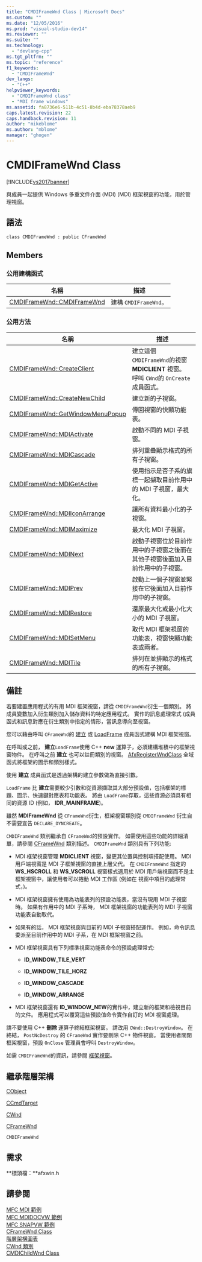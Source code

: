 ```yaml
---
title: "CMDIFrameWnd Class | Microsoft Docs"
ms.custom: ""
ms.date: "12/05/2016"
ms.prod: "visual-studio-dev14"
ms.reviewer: ""
ms.suite: ""
ms.technology: 
  - "devlang-cpp"
ms.tgt_pltfrm: ""
ms.topic: "reference"
f1_keywords: 
  - "CMDIFrameWnd"
dev_langs: 
  - "C++"
helpviewer_keywords: 
  - "CMDIFrameWnd class"
  - "MDI frame windows"
ms.assetid: fa8736e6-511b-4c51-8b4d-eba78378aeb9
caps.latest.revision: 22
caps.handback.revision: 11
author: "mikeblome"
ms.author: "mblome"
manager: "ghogen"
---
```

# CMDIFrameWnd Class
[!INCLUDE[vs2017banner](../../assembler/inline/includes/vs2017banner.md)]

與成員一起提供 Windows 多重文件介面 \(MDI\) \(MDI\) 框架視窗的功能，用於管理視窗。  
  
## 語法  
  
```  
class CMDIFrameWnd : public CFrameWnd  
```  
  
## Members  
  
### 公用建構函式  
  
|名稱|描述|  
|--------|--------|  
|[CMDIFrameWnd::CMDIFrameWnd](../Topic/CMDIFrameWnd::CMDIFrameWnd.md)|建構 `CMDIFrameWnd`。|  
  
### 公用方法  
  
|名稱|描述|  
|--------|--------|  
|[CMDIFrameWnd::CreateClient](../Topic/CMDIFrameWnd::CreateClient.md)|建立這個 `CMDIFrameWnd`的視窗 **MDICLIENT** 視窗。  呼叫 `CWnd`的 `OnCreate` 成員函式。|  
|[CMDIFrameWnd::CreateNewChild](../Topic/CMDIFrameWnd::CreateNewChild.md)|建立新的子視窗。|  
|[CMDIFrameWnd::GetWindowMenuPopup](../Topic/CMDIFrameWnd::GetWindowMenuPopup.md)|傳回視窗的快顯功能表。|  
|[CMDIFrameWnd::MDIActivate](../Topic/CMDIFrameWnd::MDIActivate.md)|啟動不同的 MDI 子視窗。|  
|[CMDIFrameWnd::MDICascade](../Topic/CMDIFrameWnd::MDICascade.md)|排列重疊顯示格式的所有子視窗。|  
|[CMDIFrameWnd::MDIGetActive](../Topic/CMDIFrameWnd::MDIGetActive.md)|使用指示是否子系的旗標一起擷取目前作用中的 MDI 子視窗，最大化。|  
|[CMDIFrameWnd::MDIIconArrange](../Topic/CMDIFrameWnd::MDIIconArrange.md)|讓所有資料最小化的子視窗。|  
|[CMDIFrameWnd::MDIMaximize](../Topic/CMDIFrameWnd::MDIMaximize.md)|最大化 MDI 子視窗。|  
|[CMDIFrameWnd::MDINext](../Topic/CMDIFrameWnd::MDINext.md)|啟動子視窗位於目前作用中的子視窗之後而在其他子視窗後面加入目前作用中的子視窗。|  
|[CMDIFrameWnd::MDIPrev](../Topic/CMDIFrameWnd::MDIPrev.md)|啟動上一個子視窗並緊接在它後面加入目前作用中的子視窗。|  
|[CMDIFrameWnd::MDIRestore](../Topic/CMDIFrameWnd::MDIRestore.md)|還原最大化或最小化大小的 MDI 子視窗。|  
|[CMDIFrameWnd::MDISetMenu](../Topic/CMDIFrameWnd::MDISetMenu.md)|取代 MDI 框架視窗的功能表，視窗快顯功能表或兩者。|  
|[CMDIFrameWnd::MDITile](../Topic/CMDIFrameWnd::MDITile.md)|排列在並排顯示的格式的所有子視窗。|  
  
## 備註  
 若要建置應用程式的有用 MDI 框架視窗，請從 `CMDIFrameWnd`衍生一個類別。  將成員變數加入衍生類別加入儲存資料的特定應用程式。  實作的訊息處理常式 \(成員函式和訊息對應在衍生類別中指定的情形，當訊息導向至視窗。  
  
 您可以藉由呼叫 `CFrameWnd`的 [建立](../Topic/CFrameWnd::Create.md) 或 [LoadFrame](../Topic/CFrameWnd::LoadFrame.md) 成員函式建構 MDI 框架視窗。  
  
 在呼叫或之前， **建立**`LoadFrame`使用 C\+\+ **new** 運算子，必須建構堆積中的框架視窗物件。   在呼叫之前 **建立** 也可以註冊類別的視窗。 [AfxRegisterWndClass](../Topic/AfxRegisterWndClass.md) 全域函式將框架的圖示和類別樣式。  
  
 使用 **建立** 成員函式是透過架構的建立參數做為直接引數。  
  
 `LoadFrame` 比 **建立**需要較少引數和從資源擷取其大部分預設值，包括框架的標題、圖示、快速鍵對應表和功能表。  將由 `LoadFrame`存取，這些資源必須具有相同的資源 ID \(例如， **IDR\_MAINFRAME**\)。  
  
 雖然 **MDIFrameWnd** 從 `CFrameWnd`衍生，框架視窗類別從 `CMDIFrameWnd` 衍生自不需要宣告 `DECLARE_DYNCREATE`。  
  
 `CMDIFrameWnd` 類別繼承自 `CFrameWnd`的預設實作。  如需使用這些功能的詳細清單，請參閱 [CFrameWnd](../../mfc/reference/cframewnd-class.md) 類別描述。  `CMDIFrameWnd` 類別具有下列功能:  
  
-   MDI 框架視窗管理 **MDICLIENT** 視窗，變更其位置與控制項搭配使用。  MDI 用戶端視窗是 MDI 子框架視窗的直接上層父代。  在 `CMDIFrameWnd` 指定的 **WS\_HSCROLL** 和 **WS\_VSCROLL** 視窗樣式適用於 MDI 用戶端視窗而不是主框架視窗中，讓使用者可以捲動 MDI 工作區 \(例如在  視窗中項目的處理常式，\)。  
  
-   MDI 框架視窗擁有使用為功能表列的預設功能表，當沒有現用 MDI 子視窗時。  如果有作用中的 MDI 子系時， MDI 框架視窗的功能表列的 MDI 子視窗功能表自動取代。  
  
-   如果有的話， MDI 框架視窗與目前的 MDI 子視窗搭配運作。  例如，命令訊息委派至目前作用中的 MDI 子系，在 MDI 框架視窗之前。  
  
-   MDI 框架視窗具有下列標準視窗功能表命令的預設處理常式:  
  
    -   **ID\_WINDOW\_TILE\_VERT**  
  
    -   **ID\_WINDOW\_TILE\_HORZ**  
  
    -   **ID\_WINDOW\_CASCADE**  
  
    -   **ID\_WINDOW\_ARRANGE**  
  
-   MDI 框架視窗還有 **ID\_WINDOW\_NEW**的實作中，建立新的框架和檢視目前的文件。  應用程式可以覆寫這些預設值命令實作自訂的 MDI 視窗處理。  
  
 請不要使用 C\+\+ **刪除** 運算子終結框架視窗。  請改用 `CWnd::DestroyWindow`。  在終結， `PostNcDestroy` 的 `CFrameWnd` 實作要刪除 C\+\+ 物件視窗。  當使用者關閉框架視窗，預設 `OnClose` 管理員會呼叫 `DestroyWindow`。  
  
 如需 `CMDIFrameWnd`的資訊，請參閱 [框架視窗](../../mfc/frame-windows.md)。  
  
## 繼承階層架構  
 [CObject](../../mfc/reference/cobject-class.md)  
  
 [CCmdTarget](../../mfc/reference/ccmdtarget-class.md)  
  
 [CWnd](../../mfc/reference/cwnd-class.md)  
  
 [CFrameWnd](../../mfc/reference/cframewnd-class.md)  
  
 `CMDIFrameWnd`  
  
## 需求  
 **標頭檔：**afxwin.h  
  
## 請參閱  
 [MFC MDI 範例](../../top/visual-cpp-samples.md)   
 [MFC MDIDOCVW 範例](../../top/visual-cpp-samples.md)   
 [MFC SNAPVW 範例](../../top/visual-cpp-samples.md)   
 [CFrameWnd Class](../../mfc/reference/cframewnd-class.md)   
 [階層架構圖表](../../mfc/hierarchy-chart.md)   
 [CWnd 類別](../../mfc/reference/cwnd-class.md)   
 [CMDIChildWnd Class](../../mfc/reference/cmdichildwnd-class.md)